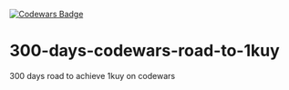 [![Codewars Badge](https://www.codewars.com/users/kirill_mihalych//badges/large)](https://www.codewars.com/users/kirill_mihalych/)

# 300-days-codewars-road-to-1kuy
300 days road to achieve 1kuy on codewars
